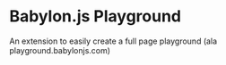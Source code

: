 # Babylon.js Playground

An extension to easily create a full page playground (ala playground.babylonjs.com)